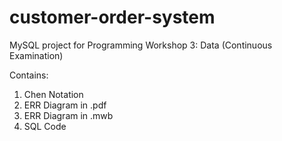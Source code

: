 # customer-order-system
MySQL project for Programming Workshop 3: Data (Continuous Examination)

Contains:
1. Chen Notation
2. ERR Diagram in .pdf
3. ERR Diagram in .mwb
4. SQL Code
